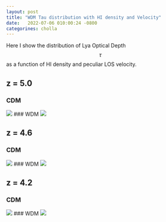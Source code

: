 ```yaml
---
layout: post
title: "WDM Tau distribution with HI density and Velocity"
date:   2022-07-06 010:00:24 -0800
categorines: cholla
---
```


Here I show the distribution of Lya Optical Depth $$\tau$$ as a function of HI density and peculiar LOS velocity.

## z = 5.0  

### CDM
<img src="{{ site.url }}assets/images/wdm_tau_distribution/tau_distribution_cdm_25.png">
### WDM
<img src="{{ site.url }}assets/images/wdm_tau_distribution/tau_distribution_wdm_25.png">


## z = 4.6  

### CDM
<img src="{{ site.url }}assets/images/wdm_tau_distribution/tau_distribution_cdm_29.png">
### WDM
<img src="{{ site.url }}assets/images/wdm_tau_distribution/tau_distribution_wdm_29.png">


## z = 4.2

### CDM
<img src="{{ site.url }}assets/images/wdm_tau_distribution/tau_distribution_cdm_33.png">
### WDM
<img src="{{ site.url }}assets/images/wdm_tau_distribution/tau_distribution_wdm_33.png">

 
